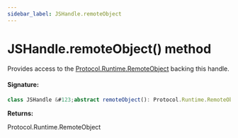 ```yaml
---
sidebar_label: JSHandle.remoteObject
---
```


# JSHandle.remoteObject() method

Provides access to the [Protocol.Runtime.RemoteObject](https://chromedevtools.github.io/devtools-protocol/tot/Runtime/#type-RemoteObject) backing this handle.

#### Signature:

```typescript
class JSHandle &#123;abstract remoteObject(): Protocol.Runtime.RemoteObject;&#125;
```

**Returns:**

Protocol.Runtime.RemoteObject
